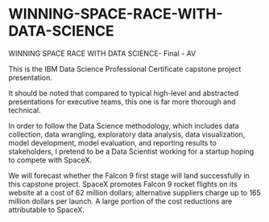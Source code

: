 # WINNING-SPACE-RACE-WITH-DATA-SCIENCE
WINNING SPACE RACE WITH DATA SCIENCE- Final - AV

This is the IBM Data Science Professional Certificate capstone project presentation.

It should be noted that compared to typical high-level and abstracted presentations for executive teams, this one is far more thorough and technical.

In order to follow the Data Science methodology, which includes data collection, data wrangling, exploratory data analysis, data visualization, model development, model evaluation, and reporting results to stakeholders, I pretend to be a Data Scientist working for a startup hoping to compete with SpaceX.

We will forecast whether the Falcon 9 first stage will land successfully in this capstone project. SpaceX promotes Falcon 9 rocket flights on its website at a cost of 62 million dollars; alternative suppliers charge up to 165 million dollars per launch. A large portion of the cost reductions are attributable to SpaceX.

